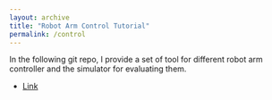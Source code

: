 ```yaml
---
layout: archive
title: "Robot Arm Control Tutorial"
permalink: /control
---
```


In the following git repo, I provide a set of tool for different robot arm controller and the simulator for evaluating them.

- <a href="https://github.com/jih189/control_toolbox">Link</a>

